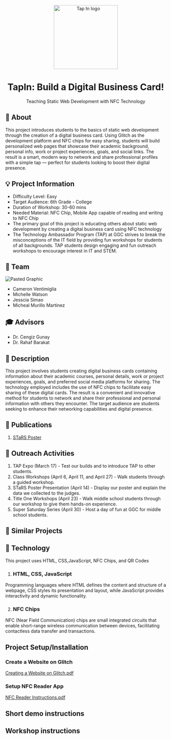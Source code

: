<p align="center">
  <img alt="Tap In logo" src="https://github.com/aeristran/TapIn/blob/main/media/remove1.png?raw=true" height="200" />
  <h1 align="center">TapIn: Build a Digital Business Card!
</h1>
  <p align="center"> Teaching Static Web Development with NFC Technology</p>
</p>

## 📢 About
This project introduces students to the basics of static web development through the creation of a digital business card. Using Glitch as the development platform and NFC chips for easy sharing, students will build personalized web pages that showcase their academic background, personal info, work or project experiences, goals, and social links. The result is a smart, modern way to network and share professional profiles with a simple tap — perfect for students looking to boost their digital presence.
## 💡 Project Information
  * Difficulty Level: Easy
  * Target Audience: 6th Grade - College
  * Duration of Workshop: 30-60 mins
  * Needed Material: NFC Chip, Mobile App capable of reading and writing to NFC Chip
  * The primary goal of this project is educating others about static web development by creating a digital business card using NFC technology
  * The Technology Ambassador Program (TAP) at GGC strives to break the misconceptions of the IT field by providing fun workshops for students of all backgrounds. TAP students design engaging and fun outreach workshops to encourage interest in IT and STEM.
## 👥 Team
![Pasted Graphic](media/TapInTeam.jpg)
*  Cameron Ventimiglia
* Michelle Watson
* Jesscia Simao
* Micheal Murillo Martinez
## 🎓 Advisors 
* Dr. Cengiz Gunay
* Dr. Rahaf Barakat
## 📃 Description
This project involves students creating digital business cards containing information about their academic courses, personal details, work or project experiences, goals, and preferred social media platforms for sharing. The technology employed includes the use of NFC chips to facilitate easy sharing of these digital cards. The result is a convenient and innovative method for students to network and share their professional and personal information with others they encounter. The target audience are students seeking to enhance their networking capabilities and digital presence.
## 📝 Publications
1. [STaRS Poster](https://github.com/TechAmbassadors-GGC/TapIn/blob/main/documents/TapIn-Stars-Poster.pdf)
## 👐 Outreach Activities
1. TAP Expo (March 17) - Test our builds and to introduce TAP to other students.
2. Class Workshops (April 6, April 11, and April 27) - Walk students through a guided workshop.
3. STaRS Poster Presentation (April 14) - Display our poster and explain the data we collected to the judges.
4. Title One Workshops (April 23) - Walk middle school students through our workshop to give them hands-on experience.
5. Super Saturday Series (April 30) - Host a day of fun at GGC for middle school students.
## 🔎 Similar Projects
## 🤖 Technology
This project uses HTML, CSS,JavaScript, NFC Chips, and QR Codes
1. ### HTML, CSS, JavaScript
Programming languages where HTML defines the content and structure of a webpage, CSS styles its presentation and layout, while JavaScript provides interactivity and dynamic functionality.

2. ### NFC Chips
NFC (Near Field Communication) chips are small integrated circuits that enable short-range wireless communication between devices, facilitating contactless data transfer and transactions.

## Project Setup/Installation
### Create a Website on Glitch
[Creating a Website on Glitch.pdf](documents/Create%20your%20Website%20on%20Glitch.pdf)
### Setup NFC Reader App
[NFC Reader Instructions.pdf](documents/NFC%20Reader%20Instructions.pdf)

## Short demo instructions
## Workshop instructions

